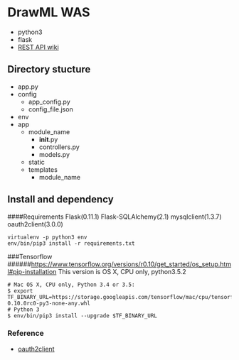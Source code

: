 # DrawML WAS
 * python3
 * flask
 * [REST API wiki](https://github.com/DrawML/was-flask/wiki/REST-API)

## Directory stucture
* app.py
* config
    * app_config.py
    * config_file.json
* env
* app
    * module_name
        * __init__.py
        * controllers.py
        * models.py
    * static
    * templates
        * module_name

## Install and dependency
####Requirements
Flask(0.11.1)
Flask-SQLAlchemy(2.1)
mysqlclient(1.3.7)
oauth2client(3.0.0)

    virtualenv -p python3 env
    env/bin/pip3 install -r requirements.txt

###Tensorflow
######https://www.tensorflow.org/versions/r0.10/get_started/os_setup.html#pip-installation
This version is OS X, CPU only, python3.5.2

    # Mac OS X, CPU only, Python 3.4 or 3.5:
    $ export TF_BINARY_URL=https://storage.googleapis.com/tensorflow/mac/cpu/tensorflow-0.10.0rc0-py3-none-any.whl
    # Python 3
    $ env/bin/pip3 install --upgrade $TF_BINARY_URL


### Reference
* [oauth2client](https://developers.google.com/api-client-library/python/auth/web-app)
